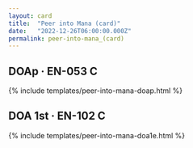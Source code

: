 ```yaml
---
layout: card
title:  "Peer into Mana (card)"
date:   "2022-12-26T06:00:00.000Z"
permalink: peer-into-mana_(card)
---
```


## DOAp &middot; EN-053 C

{% include templates/peer-into-mana-doap.html %}


## DOA 1st &middot; EN-102 C

{% include templates/peer-into-mana-doa1e.html %}
